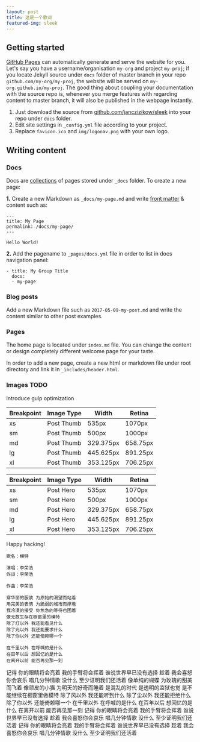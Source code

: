 ```yaml
---
layout: post
title: 这是一个歌词
featured-img: sleek
---
```


## Getting started

[GitHub Pages](https://pages.github.com) can automatically generate and serve the website for you.
Let's say you have a username/organisation `my-org` and project `my-proj`; if you locate Jekyll source under `docs` folder of master branch in your repo `github.com/my-org/my-proj`, the website will be served on `my-org.github.io/my-proj`.
The good thing about coupling your documentation with the source repo is, whenever you merge features with regarding content to master branch, it will also be published in the webpage instantly.

1. Just download the source from [github.com/janczizikow/sleek](https://github.com/janczizikow/sleek/) into your repo under `docs` folder.
2. Edit site settings in  `_config.yml` file according to your project.
3. Replace `favicon.ico` and `img/logonav.png` with your own logo.

## Writing content

### Docs

Docs are [collections](https://jekyllrb.com/docs/collections/) of pages stored under `_docs` folder. To create a new page:

**1.** Create a new Markdown as `_docs/my-page.md` and write [front matter](https://jekyllrb.com/docs/frontmatter/) & content such as:

```
---
title: My Page
permalink: /docs/my-page/
---

Hello World!
```

**2.** Add the pagename to `_pages/docs.yml` file in order to list in docs navigation panel:

```
- title: My Group Title
  docs:
  - my-page
```

### Blog posts

Add a new Markdown file such as `2017-05-09-my-post.md` and write the content similar to other post examples.

### Pages

The home page is located under `index.md` file. You can change the content or design completely different welcome page for your taste.

In order to add a new page, create a new html or markdown file under root directory and link it in `_includes/header.html`.

### Images TODO

Introduce gulp optimization

Breakpoint | Image Type | Width | Retina
------------ | ------------ | ------------- | -------------
xs |Post Thumb | 535px | 1070px
sm |Post Thumb | 500px| 1000px
md |Post Thumb | 329.375px | 658.75px
lg |Post Thumb | 445.625px | 891.25px
xl |Post Thumb | 353.125px | 706.25px


Breakpoint | Image Type | Width | Retina
------------ | ------------ | ------------- | -------------
xs |Post Hero | 535px | 1070px
sm |Post Hero | 500px| 1000px
md |Post Hero | 329.375px | 658.75px
lg |Post Hero | 445.625px | 891.25px
xl |Post Hero | 353.125px | 706.25px

Happy hacking!

`歌名：模特`
```
演唱：李荣浩
作词：李荣浩
```
`作曲：李荣浩`

```
穿华丽的服装 为原始的渴望而站着
用完美的表情 为脆弱的城市而撑着
我冷漠的接受 你焦急的等待也困着
像无数生存在橱窗里的模特
除了灯以外 我还能看见什么
除了光以外 我还能要求什么
除了你以外 还能倚赖哪一个

在千里以外 在呼喊的是什么
在百年以后 想回忆的是什么
在离开以前 能否再见那一刻
```
记得 你的眼睛将会亮着
我的手臂将会挥着
谁说世界早已没有选择
趁着 我会喜怒你会哀乐
唱几分钟情歌
没什么 至少证明我们还活着
像单纯的蝴蝶 为玫瑰的甜美而飞着
像顽皮的小猫 为明天的好奇而睡着
是混乱的时代 是透明的监狱也觉
是不能继续在橱窗里做模特
除了风以外 我还能听到什么
除了尘以外 我还能拒绝什么
除了你以外 还能倚赖哪一个
在千里以外 在呼喊的是什么
在百年以后 想回忆的是什么
在离开以前 能否再见那一刻
记得 你的眼睛将会亮着
我的手臂将会挥着
谁说世界早已没有选择
趁着 我会喜怒你会哀乐
唱几分钟情歌
没什么 至少证明我们还活着
记得 你的眼睛将会亮着
我的手臂将会挥着
谁说世界早已没有选择
趁着 我会喜怒你会哀乐
唱几分钟情歌
没什么 至少证明我们还活着 
